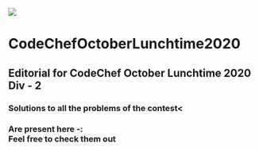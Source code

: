 ![](https://codechefvit.com/assets/images/logos/cclogo.png)
# CodeChefOctoberLunchtime2020
## Editorial for CodeChef October Lunchtime 2020 Div - 2
### Solutions to all the problems of the contest<
### Are present here -: <br>Feel free to check them out
